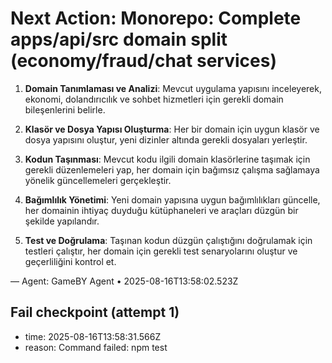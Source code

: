 # Next Action: Monorepo: Complete apps/api/src domain split (economy/fraud/chat services)

1. **Domain Tanımlaması ve Analizi**: Mevcut uygulama yapısını inceleyerek, ekonomi, dolandırıcılık ve sohbet hizmetleri için gerekli domain bileşenlerini belirle.

2. **Klasör ve Dosya Yapısı Oluşturma**: Her bir domain için uygun klasör ve dosya yapısını oluştur, yeni dizinler altında gerekli dosyaları yerleştir.

3. **Kodun Taşınması**: Mevcut kodu ilgili domain klasörlerine taşımak için gerekli düzenlemeleri yap, her domain için bağımsız çalışma sağlamaya yönelik güncellemeleri gerçekleştir.

4. **Bağımlılık Yönetimi**: Yeni domain yapısına uygun bağımlılıkları güncelle, her domainin ihtiyaç duyduğu kütüphaneleri ve araçları düzgün bir şekilde yapılandır.

5. **Test ve Doğrulama**: Taşınan kodun düzgün çalıştığını doğrulamak için testleri çalıştır, her domain için gerekli test senaryolarını oluştur ve geçerliliğini kontrol et.

— Agent: GameBY Agent • 2025-08-16T13:58:02.523Z


## Fail checkpoint (attempt 1)
- time: 2025-08-16T13:58:31.566Z
- reason: Command failed: npm test
